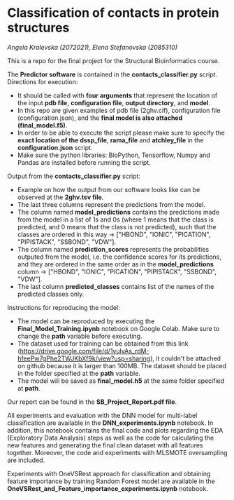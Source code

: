 # Classification of contacts in protein structures

*Angela Kralevska (2072021), Elena Stefanovska (2085310)*

This is a repo for the final project for the Structural Bioinformatics course.

The **Predictor software** is contained in the **contacts_classifier.py** script. Directions for execution: 
- It should be called with **four arguments** that represent the location of the input **pdb file**, **configuration file**, **output directory**, and **model**.
- In this repo are given examples of pdb file (2ghv.cif), configuration file (configuration.json), and the **final model is also attached (final_model.f5)**.
- In order to be able to execute the script please make sure to specify the **exact location of the dssp_file**, **rama_file** and **atchley_file** 
in the **configuration.json** script.
- Make sure the python libraries: BioPython, Tensorflow, Numpy and Pandas are installed before running the script. 

Output from the **contacts_classifier.py** script:
- Example on how the output from our software looks like can be observed at the **2ghv.tsv file**.
- The last three columns represent the predictions from the model.
- The column named **model_predictions** contains the predictions made from the model in a list of 1s and 0s (where 1 means that the class is predicted, and 0 means that the class is not predicted), such that the classes are ordered in this way -> ["HBOND", "IONIC", "PICATION", "PIPISTACK", "SSBOND", "VDW"].
- The column named **prediction_scores** represents the probabilities outputed from the model, i.e. the confidence scores for its predictions, and they are ordered in the same order as in the **model_predictions** column -> ["HBOND", "IONIC", "PICATION", "PIPISTACK", "SSBOND", "VDW"].
- The last column **predicted_classes** contains list of the names of the predicted classes only.

Instructions for reproducing the model:
- The model can be reproduced by executing the **Final_Model_Training.ipynb** notebook on Google Colab. Make sure to change the **path** variable before executing.
- The dataset used for training can be obtained from this link (https://drive.google.com/file/d/1vuIvAs_rdM-hfeePw7gPhe2TWJKbXf9k/view?usp=sharing), it couldn't be attached on github because it is larger than 100MB. The dataset should be placed in the folder specified at the **path** variable.
- The model will be saved as **final_model.h5** at the same folder specified at **path**.

Our report can be found in the **SB_Project_Report.pdf file**.

All experiments and evaluation with the DNN model for multi-label classification are available in the **DNN_experiments.ipynb** notebook. In addition, this notebook contains the final code and plots regarding the EDA (Exploratory Data Analysis) steps as well as the code for calculating the new features and generating the final clean dataset with all features together. Moreover, the code and experiments with MLSMOTE oversampling are included.

Experiments with OneVSRest approach for classification and obtaining feature importance by training Random Forest model are available in the **OneVSRest_and_Feature_importance_experiments.ipynb** notebook. 
